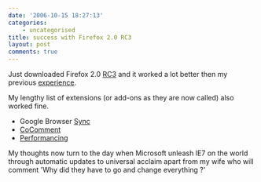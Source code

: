 ```yaml
---
date: '2006-10-15 18:27:13'
categories:
    - uncategorised
title: success with Firefox 2.0 RC3
layout: post
comments: true
---
```


Just downloaded Firefox 2.0
[RC3](http://tech.cybernetnews.com/2006/10/12/download-the-release-candidate-of-firefox-2-rc3/)
and it worked a lot better then my previous
[experience](http://www.nbrightside.com/blog/2006/10/11/browser-upgrades/).

My lengthy list of extensions (or add-ons as they are now called) also
worked fine.

-   Google Browser
    [Sync](http://www.google.com/tools/firefox/browsersync/)
-   [CoComment](http://www.cocomment.com/)
-   [Performancing](http://performancing.com/firefox)

My thoughts now turn to the day when Microsoft unleash IE7 on the world
through automatic updates to universal acclaim apart from my wife who
will comment 'Why did they have to go and change everything ?'
